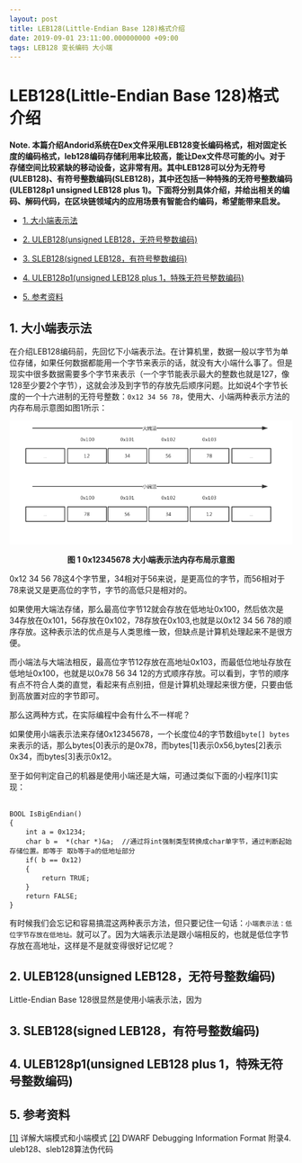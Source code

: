 ```yaml
---
layout: post
title: LEB128(Little-Endian Base 128)格式介绍
date: 2019-09-01 23:11:00.000000000 +09:00
tags: LEB128 变长编码 大小端
---
```



# LEB128(Little-Endian Base 128)格式介绍

**Note. 本篇介绍Andorid系统在Dex文件采用LEB128变长编码格式，相对固定长度的编码格式，leb128编码存储利用率比较高，能让Dex文件尽可能的小。对于存储空间比较紧缺的移动设备，这非常有用。其中LEB128可以分为无符号(ULEB128)、有符号整数编码(SLEB128)，其中还包括一种特殊的无符号整数编码(ULEB128p1 unsigned LEB128 plus 1)。下面将分别具体介绍，并给出相关的编码、解码代码，在区块链领域内的应用场景有智能合约编码，希望能带来启发。**

- [1. 大小端表示法](https://github.com/berryjam/berryjam.github.io/blob/master/_posts/2019-09-01-LEB128(Little-Endian%20Base%20128)%E6%A0%BC%E5%BC%8F%E4%BB%8B%E7%BB%8D.md#1-%E5%A4%A7%E5%B0%8F%E7%AB%AF%E8%A1%A8%E7%A4%BA%E6%B3%95)

- [2. ULEB128(unsigned LEB128，无符号整数编码)](https://github.com/berryjam/berryjam.github.io/blob/master/_posts/2019-09-01-LEB128(Little-Endian%20Base%20128)%E6%A0%BC%E5%BC%8F%E4%BB%8B%E7%BB%8D.md#2-uleb128unsigned-leb128%E6%97%A0%E7%AC%A6%E5%8F%B7%E6%95%B4%E6%95%B0%E7%BC%96%E7%A0%81)

- [3. SLEB128(signed LEB128，有符号整数编码)](https://github.com/berryjam/berryjam.github.io/blob/master/_posts/2019-09-01-LEB128(Little-Endian%20Base%20128)%E6%A0%BC%E5%BC%8F%E4%BB%8B%E7%BB%8D.md#3-sleb128signed-leb128%E6%9C%89%E7%AC%A6%E5%8F%B7%E6%95%B4%E6%95%B0%E7%BC%96%E7%A0%81)

- [4. ULEB128p1(unsigned LEB128 plus 1，特殊无符号整数编码)](https://github.com/berryjam/berryjam.github.io/blob/master/_posts/2019-09-01-LEB128(Little-Endian%20Base%20128)%E6%A0%BC%E5%BC%8F%E4%BB%8B%E7%BB%8D.md#4-uleb128p1unsigned-leb128-plus-1%E7%89%B9%E6%AE%8A%E6%97%A0%E7%AC%A6%E5%8F%B7%E6%95%B4%E6%95%B0%E7%BC%96%E7%A0%81)

- [5. 参考资料](https://github.com/berryjam/berryjam.github.io/blob/master/_posts/2019-09-01-LEB128(Little-Endian%20Base%20128)%E6%A0%BC%E5%BC%8F%E4%BB%8B%E7%BB%8D.md#5-%E5%8F%82%E8%80%83%E8%B5%84%E6%96%99)




## 1. 大小端表示法

在介绍LEB128编码前，先回忆下小端表示法。在计算机里，数据一般以字节为单位存储，如果任何数据都能用一个字节来表示的话，就没有大小端什么事了。但是现实中很多数据需要多个字节来表示（一个字节能表示最大的整数也就是127，像128至少要2个字节），这就会涉及到字节的存放先后顺序问题。比如说4个字节长度的一个十六进制的无符号整数：```0x12 34 56 78```，使用大、小端两种表示方法的内存布局示意图如图1所示：

<div align="center">
<img src="https://github.com/berryjam/berryjam.github.io/blob/master/image/2019-09-01/%E5%A4%A7%E7%AB%AF%E5%B0%8F%E7%AB%AF%E6%B3%95%E5%86%85%E5%AD%98%E5%B8%83%E5%B1%80.png?raw=true" >	
</div>


<p align="center">
  <b>图 1 0x12345678 大小端表示法内存布局示意图</b><br>
</p>

0x12 34 56 78这4个字节里，34相对于56来说，是更高位的字节，而56相对于78来说又是更高位的字节，字节的高低只是相对的。

如果使用大端法存储，那么最高位字节12就会存放在低地址0x100，然后依次是34存放在0x101，56存放在0x102，78存放在0x103,也就是以0x12 34 56 78的顺序存放。这种表示法的优点是与人类思维一致，但缺点是计算机处理起来不是很方便。

而小端法与大端法相反，最高位字节12存放在高地址0x103，而最低位地址存放在低地址0x100，也就是以0x78 56 34 12的方式顺序存放。可以看到，字节的顺序有点不符合人类的直觉，看起来有点别扭，但是计算机处理起来很方便，只要由低到高放置对应的字节即可。

那么这两种方式，在实际编程中会有什么不一样呢？

如果使用小端表示法来存储0x12345678，一个长度位4的字节数组```byte[] bytes```来表示的话，那么bytes[0]表示的是0x78，而bytes[1]表示0x56,bytes[2]表示0x34，而bytes[3]表示0x12。

至于如何判定自己的机器是使用小端还是大端，可通过类似下面的小程序[1]实现：

```

BOOL IsBigEndian()
{
	int a = 0x1234;
	char b =  *(char *)&a;  //通过将int强制类型转换成char单字节，通过判断起始存储位置。即等于 取b等于a的低地址部分
	if( b == 0x12)
	{
		return TRUE;
	}
	return FALSE;
}
```

有时候我们会忘记和容易搞混这两种表示方法，但只要记住一句话：```小端表示法：低位字节存放在低地址。```就可以了。因为大端表示法是跟小端相反的，也就是低位字节存放在高地址，这样是不是就变得很好记忆呢？

## 2. ULEB128(unsigned LEB128，无符号整数编码)

Little-Endian Base 128很显然是使用小端表示法，因为

## 3. SLEB128(signed LEB128，有符号整数编码)


## 4. ULEB128p1(unsigned LEB128 plus 1，特殊无符号整数编码)


## 5. 参考资料

[[1]](https://blog.csdn.net/ce123_zhouwei/article/details/6971544) 详解大端模式和小端模式
[[2]](http://dwarfstd.org/doc/dwarf-2.0.0.pdf) DWARF Debugging Information Format 附录4. uleb128、sleb128算法伪代码

